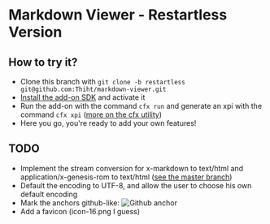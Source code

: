 # Markdown Viewer - Restartless Version

## How to try it?
* Clone this branch with `git clone -b restartless git@github.com:Thiht/markdown-viewer.git`
* [Install the add-on SDK](https://developer.mozilla.org/en-US/Add-ons/SDK/Tutorials/Installation) and activate it
* Run the add-on with the command `cfx run` and generate an xpi with the command `cfx xpi` ([more on the cfx utility](https://developer.mozilla.org/en-US/Add-ons/SDK/Tools/cfx))
* Here you go, you're ready to add your own features!

## TODO
* Implement the stream conversion for x-markdown to text/html and application/x-genesis-rom to text/html ([see the master branch](https://github.com/Thiht/markdown-viewer/tree/master/components))
* Default the encoding to UTF-8, and allow the user to choose his own default encoding
* Mark the anchors github-like: ![Github anchor](https://cloud.githubusercontent.com/assets/1835170/3005699/325dba22-ddee-11e3-86b7-4501c35b1626.jpg)
* Add a favicon (icon-16.png I guess)
